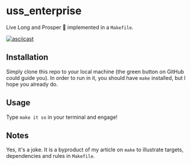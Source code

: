 # uss_enterprise
Live Long and Prosper 🖖 implemented in a `Makefile`.

[![asciicast](https://asciinema.org/a/210976.png)](https://asciinema.org/a/210976)

## Installation

Simply clone this repo to your local machine (the green button on GitHub could guide you). In order to run in it, you should have `make` installed, but I hope you already do.

## Usage

Type `make it so` in your terminal and engage!

## Notes

Yes, it's a joke. It is a byproduct of my article on `make` to illustrate
targets, dependencies and rules in `Makefile`.
